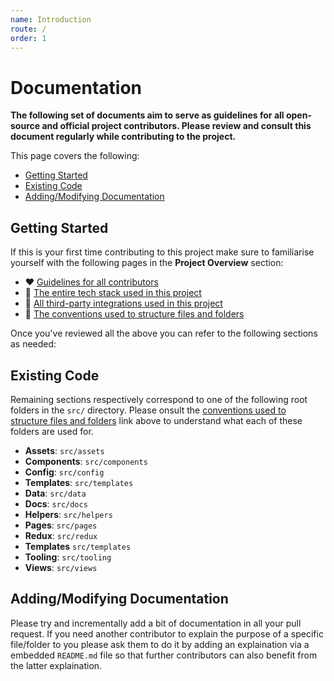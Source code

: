 ```yaml
---
name: Introduction
route: /
order: 1
---
```


# Documentation

**The following set of documents aim to serve as guidelines for all open-source and official project contributors. Please review and consult this document regularly while contributing to the project.**

This page covers the following:
- [Getting Started](#getting-started)
- [Existing Code](#existing-code)
- [Adding/Modifying Documentation](#addingmodifying-documentation)

## Getting Started

If this is your first time contributing to this project make sure to familiarise yourself with the following pages in the **Project Overview** section:

- ❤️ [Guidelines for all contributors](/docs-markdown-contributions)
- 🤖 [The entire tech stack used in this project](/docs-markdown-tech-stack)
- 🔌 [All third-party integrations used in this project](/docs-markdown-integrations)
- 🔨 [The conventions used to structure files and folders](/docs-markdown-file-structure)

Once you've reviewed all the above you can refer to the following sections as needed:


## Existing Code

Remaining sections respectively correspond to one of the following root folders in the `src/` directory. Please onsult the [conventions used to structure files and folders](/docs-markdown-file-structure) link above to understand what each of these folders are used for.

- **Assets**: `src/assets`
- **Components**: `src/components`
- **Config**: `src/config`
- **Templates**: `src/templates`
- **Data**: `src/data`
- **Docs**: `src/docs`
- **Helpers**: `src/helpers`
- **Pages**: `src/pages`
- **Redux**: `src/redux`
- **Templates** `src/templates`
- **Tooling**: `src/tooling`
- **Views**: `src/views`

## Adding/Modifying Documentation

Please try and incrementally add a bit of documentation in all your pull request. If you need another contributor to explain the purpose of a specific file/folder to you please ask them to do it by adding an explaination via a embedded `README.md` file so that further contributors can also benefit from the latter explaination.
